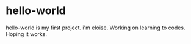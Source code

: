 # hello-world
hello-world is my first project.
i'm eloise.
Working on learning to codes.
Hoping it works.
